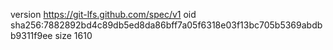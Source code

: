 version https://git-lfs.github.com/spec/v1
oid sha256:7882892bd4c89db5ed8da86bff7a05f6318e03f13bc705b5369abdbb9311f9ee
size 1610
